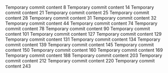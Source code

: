 Temporary commit content 8
Temporary commit content 14
Temporary commit content 21
Temporary commit content 25
Temporary commit content 28
Temporary commit content 31
Temporary commit content 32
Temporary commit content 44
Temporary commit content 74
Temporary commit content 78
Temporary commit content 90
Temporary commit content 101
Temporary commit content 127
Temporary commit content 129
Temporary commit content 131
Temporary commit content 134
Temporary commit content 139
Temporary commit content 145
Temporary commit content 150
Temporary commit content 160
Temporary commit content 169
Temporary commit content 188
Temporary commit content 203
Temporary commit content 212
Temporary commit content 220
Temporary commit content 243
